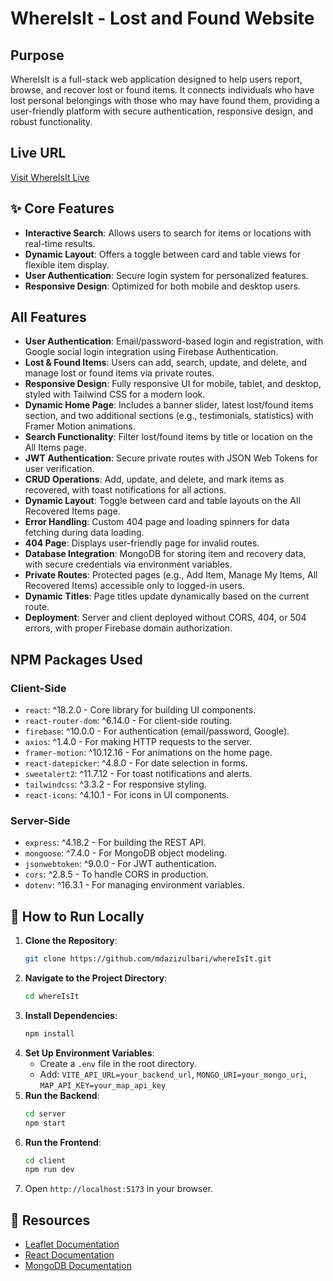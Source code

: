 # WhereIsIt - Lost and Found Website

## Purpose

WhereIsIt is a full-stack web application designed to help users report, browse, and recover lost or found items. It connects individuals who have lost personal belongings with those who may have found them, providing a user-friendly platform with secure authentication, responsive design, and robust functionality.

## Live URL

[Visit WhereIsIt Live](https://whereisit-sma.netlify.app/)

## ✨ Core Features

- **Interactive Search**: Allows users to search for items or locations with real-time results.
- **Dynamic Layout**: Offers a toggle between card and table views for flexible item display.
- **User Authentication**: Secure login system for personalized features.
- **Responsive Design**: Optimized for both mobile and desktop users.

## All Features

- **User Authentication**: Email/password-based login and registration, with Google social login integration using Firebase Authentication.
- **Lost & Found Items**: Users can add, search, update, and delete, and manage lost or found items via private routes.
- **Responsive Design**: Fully responsive UI for mobile, tablet, and desktop, styled with Tailwind CSS for a modern look.
- **Dynamic Home Page**: Includes a banner slider, latest lost/found items section, and two additional sections (e.g., testimonials, statistics) with Framer Motion animations.
- **Search Functionality**: Filter lost/found items by title or location on the All Items page.
- **JWT Authentication**: Secure private routes with JSON Web Tokens for user verification.
- **CRUD Operations**: Add, update, and delete, and mark items as recovered, with toast notifications for all actions.
- **Dynamic Layout**: Toggle between card and table layouts on the All Recovered Items page.
- **Error Handling**: Custom 404 page and loading spinners for data fetching during data loading.
- **404 Page**: Displays user-friendly page for invalid routes.
- **Database Integration**: MongoDB for storing item and recovery data, with secure credentials via environment variables.
- **Private Routes**: Protected pages (e.g., Add Item, Manage My Items, All Recovered Items) accessible only to logged-in users.
- **Dynamic Titles**: Page titles update dynamically based on the current route.
- **Deployment**: Server and client deployed without CORS, 404, or 504 errors, with proper Firebase domain authorization.

## NPM Packages Used

### Client-Side

- `react`: ^18.2.0 - Core library for building UI components.
- `react-router-dom`: ^6.14.0 - For client-side routing.
- `firebase`: ^10.0.0 - For authentication (email/password, Google).
- `axios`: ^1.4.0 - For making HTTP requests to the server.
- `framer-motion`: ^10.12.16 - For animations on the home page.
- `react-datepicker`: ^4.8.0 - For date selection in forms.
- `sweetalert2`: ^11.7.12 - For toast notifications and alerts.
- `tailwindcss`: ^3.3.2 - For responsive styling.
- `react-icons`: ^4.10.1 - For icons in UI components.

### Server-Side

- `express`: ^4.18.2 - For building the REST API.
- `mongoose`: ^7.4.0 - For MongoDB object modeling.
- `jsonwebtoken`: ^9.0.0 - For JWT authentication.
- `cors`: ^2.8.5 - To handle CORS in production.
- `dotenv`: ^16.3.1 - For managing environment variables.

## 🚀 How to Run Locally

1. **Clone the Repository**:
   ```bash
   git clone https://github.com/mdazizulbari/whereIsIt.git
   ```
2. **Navigate to the Project Directory**:
   ```bash
   cd whereIsIt
   ```
3. **Install Dependencies**:
   ```bash
   npm install
   ```
4. **Set Up Environment Variables**:
   - Create a `.env` file in the root directory.
   - Add: `VITE_API_URL=your_backend_url`, `MONGO_URI=your_mongo_uri`, `MAP_API_KEY=your_map_api_key`
5. **Run the Backend**:
   ```bash
   cd server
   npm start
   ```
6. **Run the Frontend**:
   ```bash
   cd client
   npm run dev
   ```
7. Open `http://localhost:5173` in your browser.

## 🔗 Resources

- [Leaflet Documentation](https://leafletjs.com/reference.html)
- [React Documentation](https://react.dev/)
- [MongoDB Documentation](https://www.mongodb.com/docs/)
